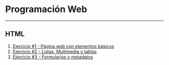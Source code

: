 # Programación Web
---
## HTML
1. [Ejercicio #1 - Página web con elementos básicos](/HTML//01-pagina-web-con-elementos-basicos/index.html)
2. [Ejercicio #2 - Listas, Multimedia y tablas](/HTML//02-ejercicio-listas-multimedia-tablas/index.html)
3. [Ejercicio #3 - Formularios y metadatos](/HTML//03-formularios-y-metadatos/index.html)
